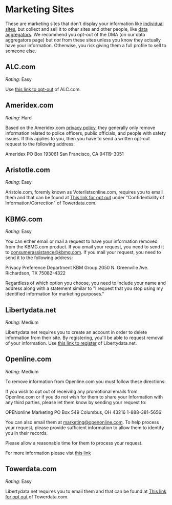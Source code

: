 # Marketing Sites

These are marketing sites that don't display your information like [individual sites](individual-sites.md), but collect and sell it to other sites and other people, like [data aggregators](aggregators.md). We recommend you opt-out of the DMA (on our data aggregators page) but *not* from these sites unless you know they actually have your information. Otherwise, you risk giving them a full profile to sell to someone else.

## ALC.com

*Rating:* Easy

Use [this link to opt-out](https://optoutpreference.org/) of ALC.com.

## Ameridex.com

*Rating:* Hard

Based on the Ameridex.com [privacy policy](https://www.ameridex.com/privacy.html), they generally only remove information related to police officers, public officials, and people with safety issues. If this applies to you, then you have to send a written opt-out request to the following address:

Ameridex
PO Box 193061
San Francisco, CA 94119-3051

## Aristotle.com

*Rating:* Easy

Aristole.com, foremly known as Voterlistsonline.com, requires you to email them and that can be found at [This link for opt out](http://aristotle.com/privacy/) under "Confidentiality of Information/Correction" of Towerdata.com.

## KBMG.com

*Rating:* Easy

You can either email or mail a request to have your information removed from the KBMG.com product. If you email your request, you need to send it to consumerassistance@kbmg.com. If you mail your request, you need to send it to the following address:

Privacy Preference Department
KBM Group
2050 N. Greenville Ave.
Richardson, TX 75082-4322

Regardless of which option you choose, you need to include your name and address along with a statement similar to "I request that you stop using my identified information for marketing purposes."

## Libertydata.net

*Rating:* Medium

Libertydata.net requires you to create an account in order to delete information from their site. By registering, you'll be able to request removal of your information. Use [this link to register](https://www.realsearch.com/register.asp) of Libertydata.net.

## Openline.com

*Rating:* Medium

To remove information from Openline.com you must follow these directions:

If you wish to opt out of receiving any promotional emails from Openline.com or if you do not wish for them to share your Information with any third parties, please let them know by sending your request to: 

OPENonline Marketing
PO Box 549
Columbus, OH 43216
1-888-381-5656

You can also email them at marketing@openonline.com. To help process your request, please provide sufficient information to allow them to identify you in their records. 

Please allow a reasonable time for them to process your request.

For more information please vist [this link](https://www.openonline.com/Support/Privacy)

## Towerdata.com

*Rating:* Easy

Libertydata.net requires you to email them and that can be found at [This link for opt out](https://dashboard.towerdata.com/optout/) of Towerdata.com.

